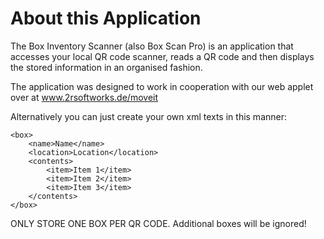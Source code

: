 # About this Application

The Box Inventory Scanner (also Box Scan Pro) is an application that accesses your local QR code scanner, reads a QR code and then displays the stored information in an organised fashion.

The application was designed to work in cooperation with our web applet over at www.2rsoftworks.de/moveit

Alternatively you can just create your own xml texts in this manner:

```
<box>
	<name>Name</name>
	<location>Location</location>
	<contents>
		<item>Item 1</item>
		<item>Item 2</item>
		<item>Item 3</item>
	</contents>
</box>
```

ONLY STORE ONE BOX PER QR CODE. Additional boxes will be ignored!
